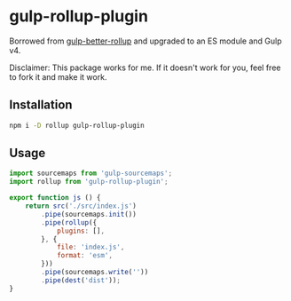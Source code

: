 gulp-rollup-plugin
==================

Borrowed from [gulp-better-rollup](https://github.com/MikeKovarik/gulp-better-rollup) and upgraded to an ES module and Gulp v4.

Disclaimer: This package works for me. If it doesn't work for you, feel free to fork it and make it work.

## Installation
```sh
npm i -D rollup gulp-rollup-plugin
```

## Usage
```js
import sourcemaps from 'gulp-sourcemaps';
import rollup from 'gulp-rollup-plugin';

export function js () {
    return src('./src/index.js')
        .pipe(sourcemaps.init())
        .pipe(rollup({
            plugins: [],
        }, {
            file: 'index.js',
            format: 'esm',
        }))
        .pipe(sourcemaps.write(''))
        .pipe(dest('dist'));
}
```
